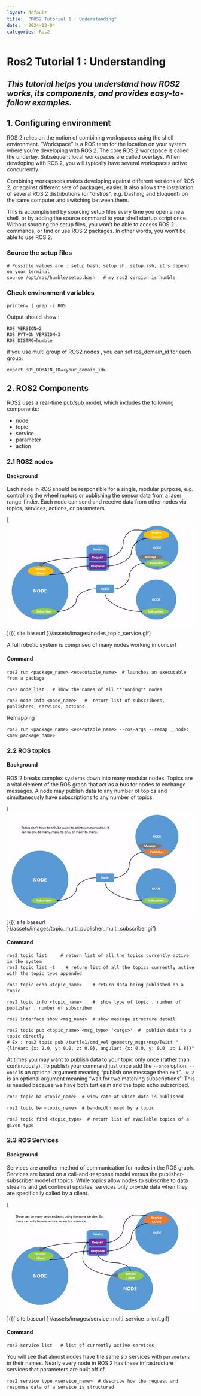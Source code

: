 ```yaml
---
layout: default
title:  "ROS2 Tutorial 1 : Understanding"
date:   2024-12-04
categories: Ros2
---
```



# Ros2 Tutorial 1 : Understanding
## _This tutorial helps you understand how ROS2 works, its components, and provides easy-to-follow examples._

## 1. Configuring environment

ROS 2 relies on the notion of combining workspaces using the shell environment. “Workspace” is a ROS term for the location on your system where you’re developing with ROS 2. The core ROS 2 workspace is called the underlay. Subsequent local workspaces are called overlays. When developing with ROS 2, you will typically have several workspaces active concurrently.

Combining workspaces makes developing against different versions of ROS 2, or against different sets of packages, easier. It also allows the installation of several ROS 2 distributions (or “distros”, e.g. Dashing and Eloquent) on the same computer and switching between them.

This is accomplished by sourcing setup files every time you open a new shell, or by adding the source command to your shell startup script once. Without sourcing the setup files, you won’t be able to access ROS 2 commands, or find or use ROS 2 packages. In other words, you won’t be able to use ROS 2.


### Source the setup files 

```shell
# Possible values are : setup.bash, setup.sh, setup.zsh, it's depend on your terminal 
source /opt/ros/humble/setup.bash   # my ros2 version is humble
```

### Check environment variables 

```shell
printenv | grep -i ROS
```
Output should show : 

```shell
ROS_VERSION=2
ROS_PYTHON_VERSION=3
ROS_DISTRO=humble
```

if you use multi group of ROS2 nodes , you can set ros_domain_id for each group: 

```shell
export ROS_DOMAIN_ID=<your_domain_id>
```

## 2. ROS2 Components

ROS2 uses a real-time pub/sub model, which includes the following components:  
- node
- topic
- service
- parameter
- action

### 2.1 ROS2 nodes

#### Background

Each node in ROS should be responsible for a single, modular purpose, e.g. controlling the wheel motors or publishing the sensor data from a laser range-finder. Each node can send and receive data from other nodes via topics, services, actions, or parameters.

[![Alt text](/assets/images/nodes_topic_service.gif)]({{ site.baseurl }}/assets/images/nodes_topic_service.gif)

A full robotic system is comprised of many nodes working in concert

#### Command

```shell
ros2 run <package_name> <executable_name>  # launches an executable from a package
```

```shell
ros2 node list   # show the names of all **running** nodes
```

```shell
ros2 node info <node_name>   #  return list of subscribers, publishers, services, actions. 
```

Remapping 

```shell
ros2 run <package_name> <executable_name> --ros-args --remap __node:<new_package_name>
```

### 2.2 ROS topics
#### Background
ROS 2 breaks complex systems down into many modular nodes. Topics are a vital element of the ROS graph that act as a bus for nodes to exchange messages.
A node may publish data to any number of topics and simultaneously have subscriptions to any number of topics.

[![Alt text](/assets/images/topic_multi_publisher_multi_subscriber.gif)]({{ site.baseurl }}/assets/images/topic_multi_publisher_multi_subscriber.gif)

#### Command

```shell
ros2 topic list     # return list of all the topics currently active in the system
ros2 topic list -t    # return list of all the topics currently active with the topic type appended
```

```shell
ros2 topic echo <topic_name>    # return data being published on a topic
```

```shell
ros2 topic info <topic_name>    #  show type of topic , number of publisher , number of subscriber
```

```shell
ros2 interface show <msg_name>  # show message structure detail
```

```shell
ros2 topic pub <topic_name> <msg_type> '<args>'  #  publish data to a topic directly
# Ex : ros2 topic pub /turtle1/cmd_vel geometry_msgs/msg/Twist "{linear: {x: 2.0, y: 0.0, z: 0.0}, angular: {x: 0.0, y: 0.0, z: 1.8}}"
```
At times you may want to publish data to your topic only once (rather than continuously). To publish your command just once add the `--once` option.
`--once` is an optional argument meaning “publish one message then exit”.
`-w 2` is an optional argument meaning “wait for two matching subscriptions”. This is needed because we have both turtlesim and the topic echo subscribed.

```shell
ros2 topic hz <topic_name>  # view rate at which data is published
```

```shell
ros2 topic bw <topic_name>  # bandwidth used by a topic
```

```shell
ros2 topic find <topic_type>  # return list of available topics of a given type
```


### 2.3 ROS Services

#### Background

Services are another method of communication for nodes in the ROS graph. Services are based on a call-and-response model versus the publisher-subscriber model of topics. While topics allow nodes to subscribe to data streams and get continual updates, services only provide data when they are specifically called by a client.

[![Alt text](/assets/images/service_multi_service_client.gif)]({{ site.baseurl }}/assets/images/service_multi_service_client.gif)

#### Command

```shell
ros2 service list   # list of currently active services
```
You will see that almost nodes have the same six services with `parameters` in their names. Nearly every node in ROS 2 has these infrastructure services that parameters are built off of.

```shell
ros2 service type <service_name>  # describe how the request and response data of a service is structured
```
